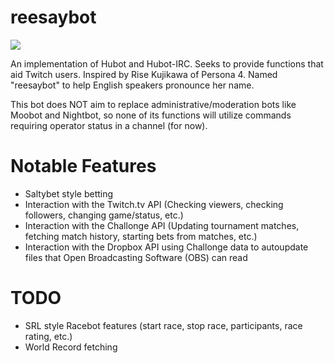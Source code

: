 reesaybot
=========
![](http://sega-addicts.com/wp-content/uploads/2014/04/20140416-195909_2105128-rise_kujikawa.jpg)

An implementation of Hubot and Hubot-IRC. Seeks to provide functions that aid Twitch users. Inspired by Rise Kujikawa of Persona 4. Named "reesaybot" to help English speakers pronounce her name.

This bot does NOT aim to replace administrative/moderation bots like Moobot and Nightbot, so none of its functions will utilize commands requiring operator status in a channel (for now). 

Notable Features
=========
* Saltybet style betting
* Interaction with the Twitch.tv API (Checking viewers, checking followers, changing game/status, etc.)
* Interaction with the Challonge API (Updating tournament matches, fetching match history, starting bets from matches, etc.)
* Interaction with the Dropbox API using Challonge data to autoupdate files that Open Broadcasting Software (OBS) can read

TODO
=========
* SRL style Racebot features (start race, stop race, participants, race rating, etc.)
* World Record fetching
